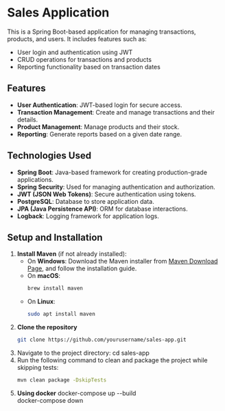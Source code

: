 # Sales Application

This is a Spring Boot-based application for managing transactions, products, and users. It includes features such as:
- User login and authentication using JWT
- CRUD operations for transactions and products
- Reporting functionality based on transaction dates

## Features
- **User Authentication**: JWT-based login for secure access.
- **Transaction Management**: Create and manage transactions and their details.
- **Product Management**: Manage products and their stock.
- **Reporting**: Generate reports based on a given date range.

## Technologies Used
- **Spring Boot**: Java-based framework for creating production-grade applications.
- **Spring Security**: Used for managing authentication and authorization.
- **JWT (JSON Web Tokens)**: Secure authentication using tokens.
- **PostgreSQL**: Database to store application data.
- **JPA (Java Persistence API)**: ORM for database interactions.
- **Logback**: Logging framework for application logs.

## Setup and Installation

1. **Install Maven** (if not already installed):
   - On **Windows**: Download the Maven installer from [Maven Download Page](https://maven.apache.org/download.cgi), and follow the installation guide.
   - On **macOS**:
     ```bash
     brew install maven
     ```
   - On **Linux**:
     ```bash
     sudo apt install maven
     ```
2. **Clone the repository**
   ```bash
   git clone https://github.com/yourusername/sales-app.git
3. Navigate to the project directory:
   cd sales-app   
4. Run the following command to clean and package the project while skipping tests:
   ```bash
   mvn clean package -DskipTests
2. **Using docker**
   docker-compose up --build  
   docker-compose down
